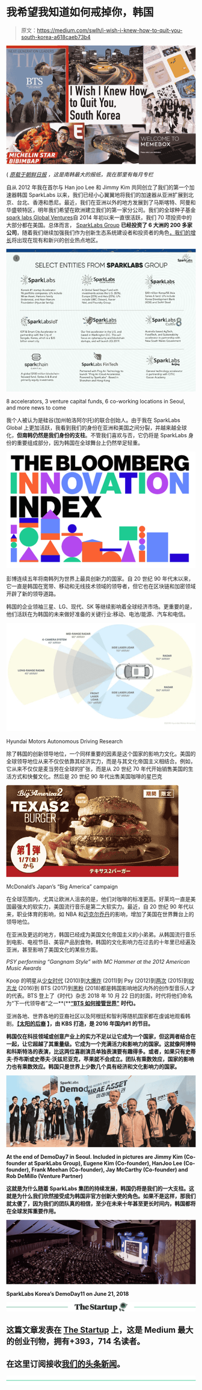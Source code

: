 # 我希望我知道如何戒掉你，韩国

> 原文：<https://medium.com/swlh/i-wish-i-knew-how-to-quit-you-south-korea-a618caeb73b4>

![](img/87238b9da88c80bd0ef815e04a89fcb6.png)

( [*原载于朝鲜日报*](http://it.chosun.com/site/data/html_dir/2018/11/26/2018112602733.html) *，这是南韩最大的报纸，我在那里有每月专栏*

自从 2012 年我在首尔与 Han joo Lee 和 Jimmy Kim 共同创立了我们的第一个加速器韩国 SparkLabs 以来，我们已经小心翼翼地将我们的加速器从亚洲扩展到北京、台北、香港和悉尼。最近，我们在亚洲以外的地方发展到了马斯喀特、阿曼和华盛顿特区，明年我们希望在欧洲建立我们的第一家分公司。我们的全球种子基金[spark labs Global Ventures](http://www.sparklabsglobal.com)自 2014 年初以来一直很活跃，我们 70 项投资中的大部分都在美国。总体而言， [SparkLabs Group](http://www.sparklabsgroup.com) **已经投资了 6 大洲的 200 多家公司**，随着我们继续加强我们作为创新生态系统建设者和投资者的角色[，我们的增长](https://www.slideshare.net/bernardmoon/sparklabs-group-overview-11-2018)将出现在现有和新兴的创业热点地区。

![](img/1cf3f855c91873b01095679062e5f8dc.png)

8 accelerators, 3 venture capital funds, 6 co-working locations in Seoul, and more news to come

我个人被认为是硅谷(加州帕洛阿尔托)的联合创始人。由于我在 SparkLabs Global 上更加活跃，我看到我们的身份在亚洲和美国之间分裂，并越来越全球化，**但南韩仍然是我们身份的支柱**。不管我们喜欢与否，它仍将是 SparkLabs 身份的重要组成部分，因为韩国在全球舞台上仍然举足轻重。

![](img/ac11f26075dfb1a3b4a1f4d4ccb96336.png)

彭博连续五年将南韩列为世界上最具创新力的国家。自 20 世纪 90 年代末以来，它一直是韩国在宽带、移动和无线技术领域的领导者，但它也在区块链和加密领域开辟了新的领导道路。

韩国的企业领袖三星、LG、现代、SK 等继续影响着全球经济市场。更重要的是，他们活跃在为韩国的未来做好准备的关键行业:移动、电池/能源、汽车和电信。

![](img/435a2b947696946e04f7df0de0d53bea.png)

Hyundai Motors Autonomous Driving Research

除了韩国的创新领导地位，一个同样重要的因素是这个国家的影响力文化。美国的全球领导地位从来不仅仅依靠其经济实力，而是与其文化帝国主义相结合。例如，它从来不仅仅是麦当劳在全球的扩张，而是从 20 世纪 70 年代开始销售美国的生活方式和快餐文化。然后是 20 世纪 90 年代出售美国咖啡的星巴克

![](img/3d8bdbcc0cbaab849203487d71aac589.png)

McDonald’s Japan’s “Big America” campaign

在全球范围内，尤其让欧洲人沮丧的是，他们对咖啡的标准更高。好莱坞一直是美国最强大的软实力，美国流行音乐是第二大软实力。最近，自 20 世纪 90 年代以来，职业体育的影响，如 NBA 和[迈克尔乔丹](https://www.slamonline.com/kicks/michael-jordan-global-impact/)的影响，增加了美国在世界舞台上的领导地位。

在亚洲及更远的地方，韩国已经成为美国文化帝国主义的小弟弟。从韩国流行音乐到电影、电视节目、美容产品到食物，韩国的文化影响力在过去的十年里已经遍及亚洲，甚至影响了美国文化的某些方面。

*PSY performing “Gangnam Style” with MC Hammer at the 2012 American Music Awards*

Kpop 的明星从[少女时代](http://girlsgeneration.smtown.com/) (2010)到[大爆炸](https://lifestyle.abs-cbn.com/articles/6972/chalk/in-focus-why-the-boys-of-bigbang-are-still-the-kings-of-k-pop/) (2011)到 Psy (2012)到[两次](http://twice.jype.com/) (2015)到[权志龙](https://www.facebook.com/gdragon/) (2016)到 BTS (2017)到[黑粉](http://www.ygfamily.com/artist/main.asp?LANGDIV=K&ATYPE=2&ARTIDX=70) (2018)都是韩国影响地区内外的创作型音乐人才的代表。BTS 登上了《时代》杂志 2018 年 10 月 22 日的封面，时代将他们命名为“下一代领导者”之一**(**[**“BTS 如何接管世界”**](http://time.com/collection-post/5414052/bts-next-generation-leaders/) **时代)。**

亚洲各地、世界各地的亚裔社区以及阿根廷和智利等随机国家都在虔诚地观看韩剧。**[**【太阳的后裔**](https://www.hulu.com/series/descendants-of-the-sun-21d3967a-6112-45b1-a1fc-068d717e9ece) **】，由 KBS 打造，是 2016 年国内#1 的节目**。**

**韩国仅在科技领域或创意产业上的实力不足以让它成为一个国家，但这两者结合在一起，让它超越了其重量级。它成为一个充满活力和影响力的国家。这就像阿博特和科斯特洛的表演，比这两位喜剧演员单独表演要有趣得多。或者，如果只有史蒂夫·乔布斯或史蒂夫·沃兹尼亚克，苹果就不会成立。**团队有乘数效应，国家的影响力也有乘数效应**。韩国只是世界上少数几个具有经济和文化影响力的国家。**

**![](img/fdd1ac94380f319daf6cd8742ce57dae.png)**

**At the end of DemoDay7 in Seoul. Included in pictures are Jimmy Kim (Co-founder at SparkLabs Group), Eugene Kim (Co-founder), HanJoo Lee (Co-founder), Frank Meehan (Co-founder), Jay McCarthy (Co-founder) and Rob DeMillo (Venture Partner)**

**这就是为什么随着 SparkLabs 集团的持续发展，韩国仍将是我们的一大支柱。这就是为什么我们欣然接受成为韩国非官方创新大使的角色。如果不是这样，那我们就太傻了，因为我们的团队真的相信，至少在未来十年甚至更长时间内，韩国都将在全球发挥重要作用。**

**![](img/db50c38b16958bc42673fd1ad5f1a696.png)**

**SparkLabs Korea’s DemoDay11 on June 21, 2018**

**[![](img/308a8d84fb9b2fab43d66c117fcc4bb4.png)](https://medium.com/swlh)**

## **这篇文章发表在 [The Startup](https://medium.com/swlh) 上，这是 Medium 最大的创业刊物，拥有+393，714 名读者。**

## **在这里订阅接收[我们的头条新闻](http://growthsupply.com/the-startup-newsletter/)。**

**[![](img/b0164736ea17a63403e660de5dedf91a.png)](https://medium.com/swlh)**